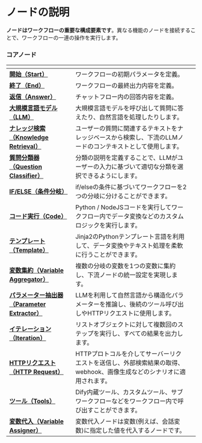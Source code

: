# ノードの説明

**ノードはワークフローの重要な構成要素です**。異なる機能のノードを接続することで、ワークフローの一連の操作を実行します。

### コアノード

<table data-view="cards"><thead><tr><th></th><th></th><th></th></tr></thead><tbody><tr><td><a href="start.md"><strong>開始（Start）</strong></a></td><td>ワークフローの初期パラメータを定義。</td><td></td></tr><tr><td><a href="end.md"><strong>終了（End）</strong></a></td><td>ワークフローの最終出力内容を定義。</td><td></td></tr><tr><td><a href="answer.md"><strong>返信（Answer）</strong></a></td><td>チャットフロー内の回答内容を定義。</td><td></td></tr><tr><td><a href="llm.md"><strong>大規模言語モデル（LLM）</strong></a></td><td>大規模言語モデルを呼び出して質問に答えたり、自然言語を処理したりします。</td><td></td></tr><tr><td><a href="knowledge-retrieval.md"><strong>ナレッジ検索（Knowledge Retrieval）</strong></a></td><td>ユーザーの質問に関連するテキストをナレッジベースから検索し、下流のLLMノードのコンテキストとして使用します。</td><td></td></tr><tr><td><a href="question-classifier.md"><strong>質問分類器（Question Classifier）</strong></a></td><td>分類の説明を定義することで、LLMがユーザーの入力に基づいて適切な分類を選択できるようにします。</td><td></td></tr><tr><td><a href="ifelse.md"><strong>IF/ELSE（条件分岐）</strong></a></td><td>if/elseの条件に基づいてワークフローを2つの分岐に分けることができます。</td><td></td></tr><tr><td><a href="code.md"><strong>コード実行（Code）</strong></a></td><td>Python / NodeJSコードを実行してワークフロー内でデータ変換などのカスタムロジックを実行します。</td><td></td></tr><tr><td><a href="template.md"><strong>テンプレート（Template）</strong></a></td><td>Jinja2のPythonテンプレート言語を利用して、データ変換やテキスト処理を柔軟に行うことができます。</td><td></td></tr><tr><td><a href="variable-assigner.md"><strong>変数集約（Variable Aggregator）</strong></a></td><td>複数の分岐の変数を1つの変数に集約し、下流ノードの統一設定を実現します。</td><td></td></tr><tr><td><a href="parameter-extractor.md"><strong>パラメーター抽出器（Parameter Extractor）</strong></a></td><td>LLMを利用して自然言語から構造化パラメーターを推論し、後続のツール呼び出しやHTTPリクエストに使用します。</td><td></td></tr><tr><td><a href="iteration.md"><strong>イテレーション（Iteration）</strong></a></td><td>リストオブジェクトに対して複数回のステップを実行し、すべての結果を出力します。</td><td></td></tr><tr><td><a href="http-request.md"><strong>HTTPリクエスト（HTTP Request）</strong></a></td><td>HTTPプロトコルを介してサーバーリクエストを送信し、外部検索結果の取得、webhook、画像生成などのシナリオに適用されます。</td><td></td></tr><tr><td><a href="tools.md"><strong>ツール（Tools）</strong></a></td><td>Dify内蔵ツール、カスタムツール、サブワークフローなどをワークフロー内で呼び出すことができます。</td><td></td></tr><tr><td><a href="variable-assignment.md"><strong>変数代入（Variable Assigner）</strong></a></td><td>変数代入ノードは変数(例えば、会話変数)に指定した値を代入するノードです。</td><td></td></tr></tbody></table>